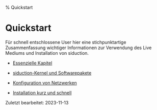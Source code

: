 % Quickstart

# Quickstart

Für schnell entschlossene User hier eine stichpunktartige Zusammenfassung wichtiger Informationen zur Verwendung des Live Mediums und Installation von siduction.

+ [Essenzielle Kapitel](0102-essential-chapters_de.md#einleitung)

+ [siduction-Kernel und Softwarepakete](0104-kernel-and-packages_de.md#kernel-und-softwarepakete)

+ [Konfiguration von Netzwerken](0106-network-config_de.md#konfiguration-von-netzwerken)

+ [Installation kurz und schnell](0108-quick-install_de.md#schnellinstallation)

<div id="rev">Zuletzt bearbeitet: 2023-11-13</div>
